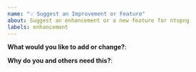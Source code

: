 ```yaml
---
name: "💡 Suggest an Improvement or Feature"
about: Suggest an enhancement or a new feature for ntopng
labels: enhancement
---
```


**What would you like to add or change?**:



**Why do you and others need this?**:


